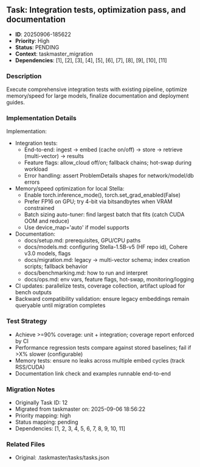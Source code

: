## Task: Integration tests, optimization pass, and documentation
- **ID**: 20250906-185622
- **Priority**: High
- **Status**: PENDING
- **Context**: taskmaster_migration
- **Dependencies**: [1], [2], [3], [4], [5], [6], [7], [8], [9], [10], [11]

### Description
Execute comprehensive integration tests with existing pipeline, optimize memory/speed for large models, finalize documentation and deployment guides.

### Implementation Details
Implementation:
- Integration tests:
  - End-to-end: ingest -> embed (cache on/off) -> store -> retrieve (multi-vector) -> results
  - Feature flags: allow_cloud off/on; fallback chains; hot-swap during workload
  - Error handling: assert ProblemDetails shapes for network/model/db errors
- Memory/speed optimization for local Stella:
  - Enable torch.inference_mode(), torch.set_grad_enabled(False)
  - Prefer FP16 on GPU; try 4-bit via bitsandbytes when VRAM constrained
  - Batch sizing auto-tuner: find largest batch that fits (catch CUDA OOM and reduce)
  - Use device_map='auto' if model supports
- Documentation:
  - docs/setup.md: prerequisites, GPU/CPU paths
  - docs/models.md: configuring Stella-1.5B-v5 (HF repo id), Cohere v3.0 models, flags
  - docs/migration.md: legacy -> multi-vector schema; index creation scripts; fallback behavior
  - docs/benchmarking.md: how to run and interpret
  - docs/ops.md: env vars, feature flags, hot-swap, monitoring/logging
- CI updates: parallelize tests, coverage collection, artifact upload for bench outputs
- Backward compatibility validation: ensure legacy embeddings remain queryable until migration completes


### Test Strategy
- Achieve >=90% coverage: unit + integration; coverage report enforced by CI
- Performance regression tests compare against stored baselines; fail if >X% slower (configurable)
- Memory tests: ensure no leaks across multiple embed cycles (track RSS/CUDA)
- Documentation link check and examples runnable end-to-end

### Migration Notes
- Originally Task ID: 12
- Migrated from taskmaster on: 2025-09-06 18:56:22
- Priority mapping: high
- Status mapping: pending
- Dependencies: [1, 2, 3, 4, 5, 6, 7, 8, 9, 10, 11]

### Related Files
- Original: .taskmaster/tasks/tasks.json
